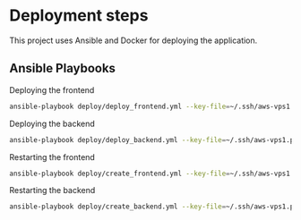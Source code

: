 # Deployment steps

This project uses Ansible and Docker for deploying the application.

## Ansible Playbooks

Deploying the frontend

```bash
ansible-playbook deploy/deploy_frontend.yml --key-file=~/.ssh/aws-vps1.pem
```

Deploying the backend

```bash
ansible-playbook deploy/deploy_backend.yml --key-file=~/.ssh/aws-vps1.pem
```

Restarting the frontend

```bash
ansible-playbook deploy/create_frontend.yml --key-file=~/.ssh/aws-vps1.pem
```

Restarting the backend

```bash
ansible-playbook deploy/create_backend.yml --key-file=~/.ssh/aws-vps1.pem
```
